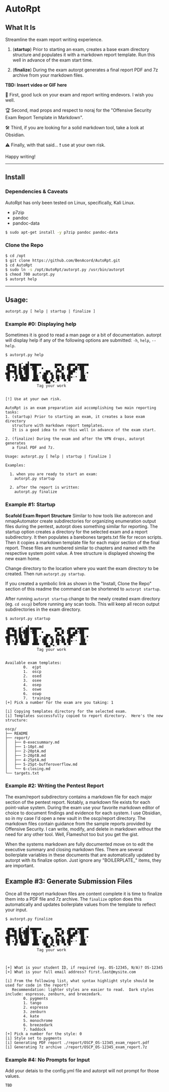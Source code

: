 # AutoRpt
## What It Is
Streamline the exam report writing experience.  

1. (**startup**) Prior to starting an exam, creates a base exam directory structure and populates it with a markdown report template.  Run this well in advance of the exam start time.

2. (**finalize**) During the exam autorpt generates a final report PDF and 7z archive from your markdown files.

**TBD: Insert video or GIF here**

:clap: First, good luck on your exam and report writing endevors.  I wish you well.

:trophy: Second, mad props and respect to noraj for the "Offensive Security Exam Report Template in Markdown".

:hammer_and_wrench: Third, if you are looking for a solid markdown tool, take a look at Obsidian.

:warning: Finally, with that said... :exclamation: use at your own risk.

Happy writing!

---

## Install
### Dependencies & Caveats
AutoRpt has only been tested on Linux, specifically, Kali Linux.
- p7zip
- pandoc
- pandoc-data
```Bash
$ sudo apt-get install -y p7zip pandoc pandoc-data
```

### Clone the Repo
```Bash
$ cd /opt
$ git clone https://github.com/BenAcord/AutoRpt.git
$ cd AutoRpt
$ sudo ln -s /opt/AutoRpt/autorpt.py /usr/bin/autorpt
$ chmod 700 autorpt.py
$ autorpt help
```

---

## Usage:
`autorpt.py [ help | startup | finalize ]`


### Example #0: Displaying help
Sometimes it is good to read a man page or a bit of documentation.  autorpt will display help if any of the following options are submitted: `-h`, `help`, `--help`.

```
$ autorpt.py help

 ▄▄▄· ▄• ▄▌▄▄▄▄▄      ▄▄▄   ▄▄▄·▄▄▄▄▄
▐█ ▀█ █▪██▌•██  ▪     ▀▄ █·▐█ ▄█•██  
▄█▀▀█ █▌▐█▌ ▐█.▪ ▄█▀▄ ▐▀▀▄  ██▀· ▐█.▪
▐█ ▪▐▌▐█▄█▌ ▐█▌·▐█▌.▐▌▐█•█▌▐█▪·• ▐█▌·
 ▀  ▀  ▀▀▀  ▀▀▀  ▀█▄▀▪.▀  ▀.▀    ▀▀▀ 
              Tag your work


[!] Use at your own risk.

AutoRpt is an exam preparation aid accomplishing two main reporting tasks:
1. (startup) Prior to starting an exam, it creates a base exam directory
   structure with markdown report templates.
   It is a good idea to run this well in advance of the exam start.

2. (finalize) During the exam and after the VPN drops, autorpt generates 
   a final PDF and 7z.

Usage: autorpt.py [ help | startup | finalize ]

Examples:

  1. when you are ready to start an exam:
    autorpt.py startup

  2. after the report is written:
    autorpt.py finalize
```

### Example #1: Startup
**Scafold Exam Report Structure**
Similar to how tools like autorecon and nmapAutomator create subdirectories for organizing enumeration output files during the pentest, autorpt does something similar for reporting.  The startup option creates a directory for the selected exam and a report subdirectory.  It then populates a barebones targets.txt file for recon scripts.  Then it copies a markdown template file for each major section of the final report.  These files are numbered similar to chapters and named with the respective system point value.  A tree structure is displayed showing the new exam home.

Change directory to the location where you want the exam directory to be created.  Then run `autorpt.py startup`.

If you created a symbolic link as shown in the "Install, Clone the Repo" section of this readme the command can be shortened to `autorpt startup`.


After running `autorpt startup` change to the newly created exam directory (eg. `cd oscp`) before running any scan tools.  This will keep all recon output subdirectories in the exam directory.

```
$ autorpt.py startup

 ▄▄▄· ▄• ▄▌▄▄▄▄▄      ▄▄▄   ▄▄▄·▄▄▄▄▄
▐█ ▀█ █▪██▌•██  ▪     ▀▄ █·▐█ ▄█•██  
▄█▀▀█ █▌▐█▌ ▐█.▪ ▄█▀▄ ▐▀▀▄  ██▀· ▐█.▪
▐█ ▪▐▌▐█▄█▌ ▐█▌·▐█▌.▐▌▐█•█▌▐█▪·• ▐█▌·
 ▀  ▀  ▀▀▀  ▀▀▀  ▀█▄▀▪.▀  ▀.▀    ▀▀▀ 
              Tag your work


Available exam templates:
        0.  ejpt
        1.  oscp
        2.  osed
        3.  osee
        4.  osep
        5.  oswe
        6.  oswp
        7.  training
[+] Pick a number for the exam are you taking: 1

[i] Copying templates directory for the selected exam.
[i] Templates successfully copied to report directory.  Here's the new structure:

oscp/
├── README
├── report/
│   ├── 0-execsummary.md
│   ├── 1-10pt.md
│   ├── 2-20ptA.md
│   ├── 3-20ptB.md
│   ├── 4-25ptA.md
│   ├── 5-25pt-bufferoverflow.md
│   └── 6-closing.md
└── targets.txt
```

### Example #2: Writing the Pentest Report
The exam/report subdirectory contains a markdown file for each major section of the pentest report.  Notably, a markdown file exists for each point-value system.  During the exam use your favorite markdown editor of choice to document findings and evidence for each system.  I use Obsidian, so in my case I'd open a new vault in the oscp/report directory.  The markdown files contain guidance from the sample reports provided by Offensive Security.  I can write, modify, and delete in markdown without the need for any other tool.  Well, Flameshot too but you get the gist.

When the systems markdown are fully documented move on to edit the executive summary and closing markdown files.  There are several boilerplate variables in these documents that are automatically updated by autorpt with its finalize option.  Just ignore any "BOILERPLATE_" items, they are important.

## Example #3: Generate Submission Files
Once all the report markdown files are content complete it is time to finalize them into a PDF file and 7z archive.  The `finalize` option does this automatically and updates boilerplate values from the template to reflect your input.

```
$ autorpt.py finalize

 ▄▄▄· ▄• ▄▌▄▄▄▄▄      ▄▄▄   ▄▄▄·▄▄▄▄▄
▐█ ▀█ █▪██▌•██  ▪     ▀▄ █·▐█ ▄█•██  
▄█▀▀█ █▌▐█▌ ▐█.▪ ▄█▀▄ ▐▀▀▄  ██▀· ▐█.▪
▐█ ▪▐▌▐█▄█▌ ▐█▌·▐█▌.▐▌▐█•█▌▐█▪·• ▐█▌·
 ▀  ▀  ▀▀▀  ▀▀▀  ▀█▄▀▪.▀  ▀.▀    ▀▀▀ 
              Tag your work



[+] What is your student ID, if required (eg. OS-12345, N/A)? OS-12345
[+] What is your full email address? first.last@mysite.com

[i] From the following list, what syntax highlight style should be used for code in the report?
   Recommendation: lighter styles are easier to read.  Dark styles include: espresso, zenburn, and breezedark.
        0. pygments
        1. tango
        2. espresso
        3. zenburn
        4. kate
        5. monochrome
        6. breezedark
        7. haddock
[+] Pick a number for the style: 0
[i] Style set to pygments
[i] Generating PDF report ./report/OSCP_OS-12345_exam_report.pdf
[i] Generating 7z archive ./report/OSCP_OS-12345_exam_report.7z
```


### Example #4: No Prompts for Input
Add your detais to the config.yml file and autorpt will not prompt for those values.
```
TBD
```
